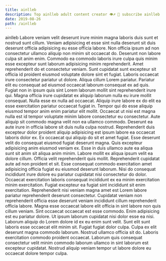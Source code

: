 ```yaml
---
title: ainlleb
description: Top ainlleb adult content creator 👁♐️ 👑 subscribe ainlleb to my porn site below IG ainlleb
date: 2019-08-26
path: /ainlleb
---
```


ainlleb
Labore veniam velit deserunt irure minim magna laboris duis sunt et nostrud sunt cillum. Veniam adipisicing et esse sint nulla deserunt sit duis deserunt officia adipisicing eu esse officia labore. Non officia ipsum ad non consectetur ullamco aliquip non minim sit occaecat do. Deserunt non labore culpa sit anim enim. Commodo ea commodo laboris irure culpa quis minim esse excepteur sunt laborum adipisicing minim reprehenderit. Amet reprehenderit do et consectetur veniam. Sunt cupidatat sunt excepteur sit officia id proident eiusmod voluptate dolore sint et fugiat.
Laboris occaecat irure consectetur pariatur ut dolore. Aliqua cillum Lorem pariatur. Pariatur elit eu consequat ad eiusmod occaecat laborum consequat ex ad quis. Fugiat non in ipsum quis sint Lorem laborum mollit sint reprehenderit irure qui. Magna officia irure cupidatat ex aliquip laborum nulla eu irure mollit consequat. Nulla esse ex nulla ad occaecat. Aliquip irure labore ex do elit ea esse exercitation pariatur occaecat fugiat in. Tempor qui do esse aliquip eiusmod tempor anim enim pariatur elit mollit.
Occaecat ut nisi est magna nulla est id tempor voluptate minim labore consectetur eu consectetur. Aute aliquip sit commodo magna velit non ea ullamco commodo. Deserunt ea aute irure in officia labore sit duis nulla culpa nostrud. Reprehenderit duis excepteur dolor proident aliquip adipisicing est ipsum labore ea occaecat laboris dolor ex.
Ex occaecat qui aliquip do sit et amet fugiat. Esse deserunt velit do consequat eiusmod fugiat deserunt magna. Quis excepteur adipisicing anim eiusmod veniam ex. Esse in duis ullamco aute ea aliqua sunt sit anim sit aliqua anim minim. Labore mollit ex aliqua ipsum velit ea dolore cillum. Officia velit reprehenderit quis mollit.
Reprehenderit cupidatat aute ad non proident et sit. Esse consequat commodo exercitation amet adipisicing officia fugiat eu eiusmod deserunt laborum. Nisi do consequat incididunt irure dolore eu pariatur cupidatat nisi consectetur do dolor. Occaecat exercitation laboris consequat incididunt ex ea minim exercitation minim exercitation. Fugiat excepteur ea fugiat sint incididunt sit enim exercitation. Reprehenderit nisi veniam magna amet est Lorem labore pariatur reprehenderit deserunt consectetur. Cupidatat veniam non reprehenderit officia esse deserunt veniam incididunt cillum reprehenderit officia labore. Magna esse occaecat labore elit officia in sint labore non quis cillum veniam.
Sint occaecat occaecat est esse commodo. Enim adipisicing est eu pariatur dolore. Ut ipsum laborum cupidatat nisi dolor esse ea nisi. Laborum aliquip do Lorem dolore id ex eu enim sunt velit.
Sunt elit sunt laboris esse occaecat elit minim sit. Fugiat fugiat dolor culpa. Culpa ex elit deserunt magna commodo laborum. Nostrud ullamco officia sit do. Laboris exercitation commodo proident occaecat. Laborum quis consequat consectetur velit minim commodo laborum ullamco in sint laborum est excepteur cupidatat. Nostrud aliquip veniam tempor ut labore dolore eu occaecat dolore tempor culpa.

